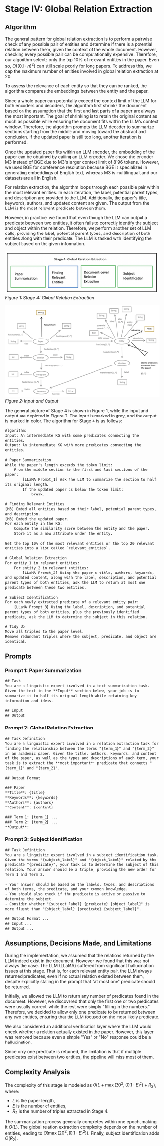 # Stage IV: Global Relation Extraction

## Algorithm

The general pattern for global relation extraction is to perform a pairwise check of any possible pair of entities and determine if there is a potential relation between them, given the context of the whole document. However, checking every possible pair can be computationally expensive. Therefore, our algorithm selects only the top 10% of relevant entities in the paper. Even so, $O((0.1 \cdot n)^2)$ can still scale poorly for long papers. To address this, we cap the maximum number of entities involved in global relation extraction at 20.

To assess the relevance of each entity so that they can be ranked, the algorithm compares the embeddings between the entity and the paper.

Since a whole paper can potentially exceed the context limit of the LLM for both encoders and decoders, the algorithm first shrinks the document based on the assumption that the first and last parts of a paper are always the most important. The goal of shrinking is to retain the original content as much as possible while ensuring the document fits within the LLM's context window. Therefore, the algorithm prompts the LLM decoder to summarize sections starting from the middle and moving toward the abstract and conclusion. If the updated paper is still too long, another iteration is performed.

Once the updated paper fits within an LLM encoder, the embedding of the paper can be obtained by calling an LLM encoder. We chose the encoder M3 instead of BGE due to M3's larger context limit of 8196 tokens. However, we used BGE for coreference resolution because BGE is specialized in generating embeddings of English text, whereas M3 is multilingual, and our datasets are all in English.

For relation extraction, the algorithm loops through each possible pair within the most relevant entities. In each iteration, the label, potential parent types, and description are provided to the LLM. Additionally, the paper's title, keywords, authors, and updated content are given. The output from the LLM is the most relevant predicate between them.

However, in practice, we found that even though the LLM can output a predicate between two entities, it often fails to correctly identify the subject and object within the relation. Therefore, we perform another set of LLM calls, providing the label, potential parent types, and description of both entities along with their predicate. The LLM is tasked with identifying the subject based on the given information.

![Stage 4: Global Relation Extraction](./figures/simple-view.png)
*Figure 1: Stage 4: Global Relation Extraction*

![Input and Output](./figures/input-output.png)
*Figure 2: Input and Output*

The general picture of Stage 4 is shown in Figure 1, while the input and output are depicted in Figure 2. The input is marked in grey, and the output is marked in color. The algorithm for Stage 4 is as follows:

```plaintext
Algorithm:
Input: An intermediate KG with some predicates connecting the entities.
Output: An intermediate KG with more predicates connecting the entities.

# Paper Summarization
While the paper's length exceeds the token limit:
    From the middle section to the first and last sections of the paper:
        [LLaMA Prompt_1] Ask the LLM to summarize the section to half its original length.
        If the updated paper is below the token limit:
            break.

# Finding Relevant Entities
[M3] Embed all entities based on their label, potential parent types, and description.
[M3] Embed the updated paper.
For each entity in the KG:
    Compute the similarity score between the entity and the paper.
    Store it as a new attribute under the entity.

Get the top 10% of the most relevant entities or the top 20 relevant entities into a list called `relevant_entities`.

# Global Relation Extraction
For entity_1 in relevant_entities:
    For entity_2 in relevant_entities:
        [LLaMA Prompt_2] Using the paper’s title, authors, keywords, and updated content, along with the label, description, and potential parent types of both entities, ask the LLM to return at most one predicate between these two entities.

# Subject Identification
For each newly extracted predicate of a relevant entity pair:
    [LLaMA Prompt_3] Using the label, description, and potential parent types of both entities, plus the previously identified predicate, ask the LLM to determine the subject in this relation.

# Tidy Up
Move all triples to the paper level.
Remove redundant triples where the subject, predicate, and object are identical.
```

## Prompts

### Prompt 1: Paper Summarization
```plaintext
## Task
You are a linguistic expert involved in a text summarization task. Given the text in the **Input** section below, your job is to summarize it to half its original length while retaining key information and ideas.

## Input
## Output
```

### Prompt 2: Global Relation Extraction
```plaintext
## Task Definition
You are a linguistic expert involved in a relation extraction task for finding the relationship between the terms "{term_1}" and "{term_2}" in an academic paper. Given the title, authors, keywords, and content of the paper, as well as the types and descriptions of each term, your task is to extract the **most important** predicate that connects "{term_1}" and "{term_2}".

## Output Format

### Paper
**Title**: {title}
**Keywords**: {keywords}
**Authors**: {authors}
**Content**: {content}

### Term 1: {term_1} ...
### Term 2: {term_2} ...
**Output**:
```

### Prompt 3: Subject Identification
```plaintext
## Task Definition
You are a linguistic expert involved in a subject identification task. Given the terms "{subject_label}" and "{object_label}" related by the predicate "{predicate}", your task is to determine the subject of this relation. Your answer should be a triple, providing the new order for Term 1 and Term 2.

- Your answer should be based on the labels, types, and descriptions of both terms, the predicate, and your common knowledge.
- You should also check if the predicate is active or passive to determine the subject.
- Consider whether "{subject_label} {predicate} {object_label}" is more fluent than "{object_label} {predicate} {subject_label}".

## Output Format ...
## Input ...
## Output ...
```

## Assumptions, Decisions Made, and Limitations

During the implementation, we assumed that the relations returned by the LLM indeed exist in the document. However, we found that this was not always the case. The LLM (LLaMA) suffered from significant hallucination issues at this stage. That is, for each relevant entity pair, the LLM always returned predicates, even if no actual relation existed between them, despite explicitly stating in the prompt that "at most one" predicate should be returned.

Initially, we allowed the LLM to return any number of predicates found in the document. However, we discovered that only the first one or two predicates were usually correct, while the rest were simply "filling in the numbers." Therefore, we decided to allow only one predicate to be returned between any two entities, ensuring that the LLM focused on the most likely predicate.

We also considered an additional verification layer where the LLM would check whether a relation actually existed in the paper. However, this layer was removed because even a simple "Yes" or "No" response could be a hallucination.

Since only one predicate is returned, the limitation is that if multiple predicates exist between two entities, the pipeline will miss most of them.

## Complexity Analysis

The complexity of this stage is modeled as $O(L + \max(20^2, (0.1 \cdot E)^2) + R_2)$, where:
- $L$ is the paper length,
- $E$ is the number of entities,
- $R_2$ is the number of triples extracted in Stage 4.

The summarization process generally completes within one epoch, making it $O(L)$. The global relation extraction complexity depends on the number of entities, leading to $O(\max(20^2, (0.1 \cdot E)^2))$. Finally, subject identification adds $O(R_2)$.